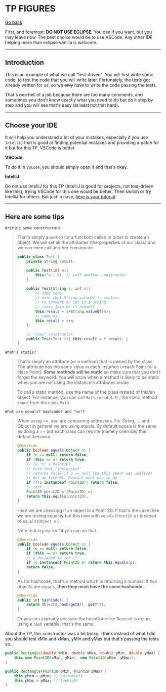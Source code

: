 # TP FIGURES

[Go back](..)

First, and foremost: **DO NOT USE ECLIPSE**. You
can if you want, but you may leave now. The best
choice would be to use VSCode. Any other IDE helping
more than eclipse vanilla is welcome.

<hr class="sr">

## Introduction

This is an example of what we call "test-driven". You
will first write some code, to test the code
that you will write later. Fortunately, the
tests got already written for us, so we <s>only</s>
have to write the code passing the tests.

That's one hell of a job because there are too many comments,
and sometimes you don't know exactly what you need to do
but do it step by step and you will see that's easy
(at least not that hard).

<hr class="sl">

## Choose your IDE

It will help you understand a lot of your mistakes, 
especially if you use ``IntelliJ`` that is good at finding
potential mistakes and providing a patch for it but
for this TP, VSCode is better.

**VSCode**

To do it in ``VSCode``, you should
simply open it and that's okay.

**IntelliJ**

Do not use IntelliJ for this TP (IntelliJ is good
for projects, not test-driven like this),
trying VSCode for this one would be better. Then switch or
try IntelliJ for others. 
But just in case, [here is your tutorial](idea.md).

<hr class="sr">

## Here are some tips

``Writing some constructors``

<blockquote class="spoiler">
That's simply a <code>method</code> (or a function) called
in order to create an object. We will set all the attributes
(the properties of our class) and we can even call another
constructor. 

```java
public class Test {
    private String result;

    public Test(int n){
        this("a", n); // call another constructor
    }

    public Test(String s, int n){
        // some code
        // note that String.valueOf is useless
        // to convert an int to a String
        // since Java do it himself
        this.result = s+String.valueOf(n);
        // same as
        this.result = s+n;
    }

    // "copy" constructor
    public Test(Test t){ this.result = t.result; }
}
```
</blockquote>

``What's static?``

<blockquote class="spoiler">

That's simply an attribute (or a method) that is owned by the class.
The attribute has the same value in each instance 
(=each Point for a class Point).
<b>Some methods will be static</b> so make sure that you don't
forget the keyword.
You will know when a method is likely to be static
when you are not using the instance's attributes inside.

To call a static method, use the name of the class
instead of this/an object. For instance, you
can call ``Math.round(4.5)``, the static method `round`
from the class `Math`.
</blockquote>

``What are equals? hashcode? and "=="?``

<blockquote class="spoiler">
When using ==, you are comparing addresses. For String, ... and
Object in general we are using equals. By default equals
is the same as doing a == but each class can rewrite (namely override)
this default behavior.

```java
@Override
public boolean equals(Object o) {
    if (o == null) return false;
    if (this == o) return true;
    // is "o" a Point2D? 
    // note that "instanceof"
    // returns false if o == null (so this check was useless)
    // but do like Mr. Roussel want you to do
    if (!(o instanceof Point2D)) return false;
    // cast
    Point2D point2D = (Point2D) o;
    return this.equals(point2D);
}
```

Here we are checking if an object is a Point 2D. If that's
the case then we are testing equality but this time
with ``equals(Point2D p)`` (instead of `equals(Object o)`).

Note that in java >= 14 you can do that

```java
@Override
public boolean equals(Object o) {
    if (o == null) return false;
    if (this == o) return true;
    // p declared in the if
    if (o instanceof Point2D p) return this.equals(p);
	return false;
}
```

As for hashcode, that's a method which is returning a number. If two
objects are equals, **then they must have the same hashcode.**

```java
@Override
public int hashCode() {
    return Objects.hash(getX(), getY());
}
```

Or you can explicitly evaluate the hashCode
like Roussel is doing, using a `hash` variable,
that's the same.
</blockquote>

About the TP, this constructor was a bit tricky. I think
instead of what I did you should test xMin and xMan,
yMin and yMax but that's passing the tests so...

```java
public Rectangle(double xMin, double xMax, double yMin, double yMax) {
    this(new Point2D(xMin, yMin), new Point2D(xMax, yMax));
}

public Rectangle(Point2D pMin, Point2D pMax) {
    this.pMin = pMin; // bottomLeft
    this.pMax = pMax; // topRight
}
```